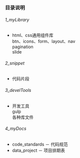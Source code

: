 ### 目录说明

###### 1_myLibrary
- html、css通用组件库  
	btn、icons、form、layout、nav  
	pagination  
	slide

###### 2_snippet  
- 代码片段

###### 3_develTools
- 开发工具  
	gulp  
	各种库文件

###### 4_myDocs
- code_standards － 代码规范  
- data_project － 项目排期表